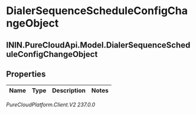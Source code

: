 # DialerSequenceScheduleConfigChangeObject

## ININ.PureCloudApi.Model.DialerSequenceScheduleConfigChangeObject

## Properties

|Name | Type | Description | Notes|
|------------ | ------------- | ------------- | -------------|



_PureCloudPlatform.Client.V2 237.0.0_
